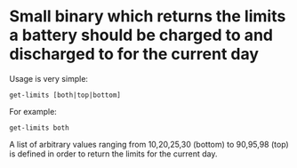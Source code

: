 # Small binary which returns the limits a battery should be charged to and discharged to for the current day

Usage is very simple:

```shell
get-limits [both|top|bottom]
```

For example:

```shell
get-limits both
```

A list of arbitrary values ranging from 10,20,25,30 (bottom) to 90,95,98 (top) is defined in order to return the limits for the current day.
